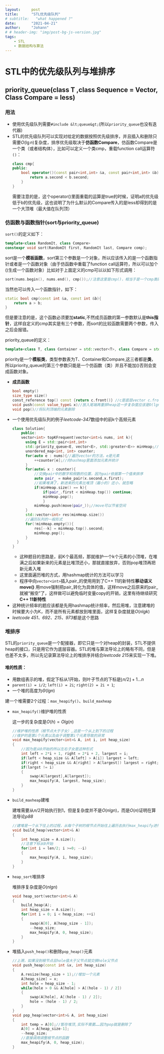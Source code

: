 ```yaml
---
layout:     post
title:      "STL优先级队列"
# subtitle:   "what happened ?"
date:       "2021-04-21"
author:     "Johann"
# # header-img: "img/post-bg-js-version.jpg"
tags:
    - STL
    - 数据结构与算法
---
```


# STL中的优先级队列与堆排序
## priority_queue(class T ,class Sequence = Vector, Class Compare = less<typename sequence:value_type>)
### 用法
- 使用优先级队列需要`#include &lt;queue&gt;`(所以`priority_queue`也没有迭代器)
- STL的优先级队列可以实现对给定的数据按照优先级排序，并且插入和删除只需要$O(\lg n)$复杂度，排序优先级取决于**仿函数Compare**，仿函数Compare是一个类（或者结构体），比如可以定义一个类cmp，重载function call运算符`()`：
    ```C++
    class cmp{
    public:
        bool operator()(const pair<int,int> &a, const pair<int,int> &b){
            return a.second < b.second;
        }
    }
    ```  
    需要注意的是，这个operator()里面重载的运算是true的时候，证明a的优先级低于b的优先级，这也说明了为什么默认的Compare传入的是less却得到的是一个大顶堆（最大值在队列顶）
### 仿函数与函数指针(sort与priority_queue)
`sort()`的定义如下：
```C++
template<class RandomIt, class Compare>
constexpr void sort(RandomIt first, RandomIt last, Compare comp);
```
sort是一个**模板函数**，sort第三个参数是一个对象，所以应该传入的是一个函数指针或者是一个函数对象（由于仿函数中重载了function call运算符，所以可以加个()生成一个函数对象）比如对于上面定义的cmp可以以如下形式调用：
```C++
sort(nums.begin(), nums.end(), cmp());//注意这里是cmp()，相当于是一个cmp类的对象
```
当然也可以传入一个函数指针，如下：
```C++
static bool cmp(const int &a, const int &b){
    return a > b;
}
```
但是要注意的是，这个函数必须要加**static**,不然成员函数的第一参数默认是**this指针**，这样自定义的cmp其实是有三个参数，而sort的比较函数需要两个参数，传入之后会报错。  

priority_queue的定义：
```C++
template<class T, class Container = std::vector<T>, class Compare = std::less<type Container::value_type>> class priority_queue;
```
priority是一个**模板类**，类型参数表为T、Container和Compare,这三者都是**类**，所以priority_queue的第三个参数只能是一个仿函数（类）并且不能加()否则会变成函数对象。
- **成员函数**
  ```C++
  bool empty()
  size_type size()
  const_reference top() const {return c.front()} //c是底层vector c.front()返回的是元素而不是迭代器
  void push(const value_type& x)//放入尾端再重排heap这一步复杂度应该是O(lgn)
  void pop()//将队列顶端的元素删除
  ```
- 一个使用优先级队列的例子*leetcode-347*数组中的前k个高频元素
  ```C++
  class Solution{
      public:
      vector<int> topKFrequent(vector<int>& nums, int k){
        using E = std::pair<int,int>
        std::priority_queue<E, vector<E>, std::greater<E>> minHeap;//这里是一个小顶堆
        unordered_map<int, int> counter;
        for(auto e : nums){//遍历vector的方法，e是元素
            ++counter[e];//向hashmap里面添加元素并统计
        }
        for(auto& x : counter){
            //交换pair中的数字和频数的位置，因为pair依据第一个值来排序
            auto pair_ = make_pair(x.second,x.first);
            //如果堆满了，新进来的元素比堆顶（最小的）还小，就忽略
            if(minHeap.size() == k){
                if(pair_.first < minHeap.top()) continue;
                minHeap.pop();
                }
            minHeap.push(move(pair_));//move可以节省空间    
        }
        std::vector<int> res(minHeap.size())
        //遍历队列的一般形式
        for(!minHeap.empty()){
            res[--k] = minHeap.top().second;
            minHeap.pop();
        }
    }
  }
  ```
  - 这种题目的思路是，前K个最高频，那就维护一个k个元素的小顶堆，在堆满之后如果新来的元素是比堆顶还小，那就直接放弃，否则pop堆顶再把新元素入堆
  - 这里面遍历堆的方式，用hashmap统计的方法可以学习
  - 程序中向`vector<int>`插入pair_的使用用到了C++ 11的新特性**移动语义move()** 用move强制把pair_转化为具体的值，这样move之后原来的pair_就被“搬空”了，这样做可以避免临时变量copy的开销，这里有待继续研究**C++ 11新特性**
- 这种统计频率的题应该都是先用hashmap统计频率，然后用堆，注意建堆的时候要大小为K，而不是所有元素都放到堆里面，这样复杂度就是$O(nlgk)$
- *leetcode 451、692、215、973*都是这个思路
### 堆排序
  STL的`priority_queue`是一个配接器，即它只是一个对heap的封装，STL不提供heap的接口，只是用它作为底层容器。STL的堆与算法导论上的略有不同，但是也差不太多，所以先记录算法导论上的堆排序并结合*leetcode 215*来实现一下堆。

#### 堆的性质：
- 用数组表示的堆，假定下标从1开始，则叶子节点的下标是$\lfloor n/2\rfloor+1...n$
- `parent(i) = i/2`; `left(i) = 2i`; `right(2) = 2i + 1`;
- 一个堆的高度为$\Theta(lgn)$

建一个堆需要2个过程：`max_heapify()`、`build_maxheap`

- `max_heapify()`维护堆的性质

    这一步的复杂度是$O(h) = Olg(n)$
  
  ```C++
  //维护堆的性质（根节点大于子女）,这是一个从上到下的过程
  //维护的是第i个元素以及由于调整第i个元素导致的异常
  void max_heapify(vector<int>& A, int i, int heap_size)
  {
      //因为是从0开始的所以左右子女是这种形式
      int left = 2*i + 1, right = 2*i + 2, largest = i;
      if(left < heap_size && A[left] > A[i]) largest = left;
      if(right < heap_size && A[right] > A[largest]) largest = right;
      if(largst != i)
      {
          swap(A[largest],A[largest]);
          max_heapify(A, largest, heap_size);
      }
  }
  ```
- `build_maxheap`建堆

    建堆需要从$n/2$开始执行到1，但是复杂度并不是$O(nlgn)$，而是$O(n)$证明在算法导论*p88*

  ```C++
  //建堆是一个从下往上的过程，从每个子树的根节点开始往上遍历去执行max_heapify进行调整
  void build_heap(vector<int>& A)
  {
      int heap_size = A.size();
      //注意下标从0开始
      for(int i = len/2; i >=0; --i)
      {
          max_heapify(A, i, heap_size);
      }
  }
  ```
- `heap_sort`堆排序

    堆排序复杂度是$O(nlgn)$
  ```C++
  void heap_sort(vector<int>& A)
  {
      build_heap(A);
      int heap_size = A.size();
      for(int i = 0; i < heap_size; ++i)
      {
          swap(A[0], A[heap_size - 1]);
          --heap_size;
          max_heapify(A, 0, heap_size);
      }
  }
  ```

- 堆插入`push_heap()`和删除`pop_heap()`元素
    ```C++
    //上溯，如果没到根节点且hole值大于父节点就交换hole父节点
    void push_heap(const int &x, int heap_size)
    {
        A.resize(heap_size + 1);//增加一个元素
        A[heap_size] = x;
        int hole = heap_size - 1;
        while(hole > 0 && A[hole] > A[(hole - 1) / 2])
        {
            swap(A[hole], A[(hole - 1) / 2]);
            hole = (hole - 1) / 2;
        }
    }
    void pop_heap(vector<int>& A, int heap_size)
    {
        int temp = A[0];//暂存堆顶,实际不需要……因为pop就是删除了
        A[0] = A[heap_size-1];
        --heap_size;
        //直接调用调整根节点的函数
        max_heapify(A, 0, heap_size);
    }
    ```



